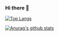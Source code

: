 ### Hi there 👋

<!--
**gyminii/gyminii** is a ✨ _special_ ✨ repository because its `README.md` (this file) appears on your GitHub profile.

Here are some ideas to get you started:

- 🔭 I’m currently working on ...
- 🌱 I’m currently learning ...
- 👯 I’m looking to collaborate on ...
- 🤔 I’m looking for help with ...
- 💬 Ask me about ...
- 📫 How to reach me: ...
- 😄 Pronouns: ...
- ⚡ Fun fact: ...
-->

[![Top Langs](https://github-readme-stats.vercel.app/api/top-langs/?username=gyminii&layout=compact)](https://github.com/anuraghazra/github-readme-stats)


  [![Anurag's github stats](https://github-readme-stats.vercel.app/api?username=gyminii)](https://github.com/anuraghazra/github-readme-stats)
